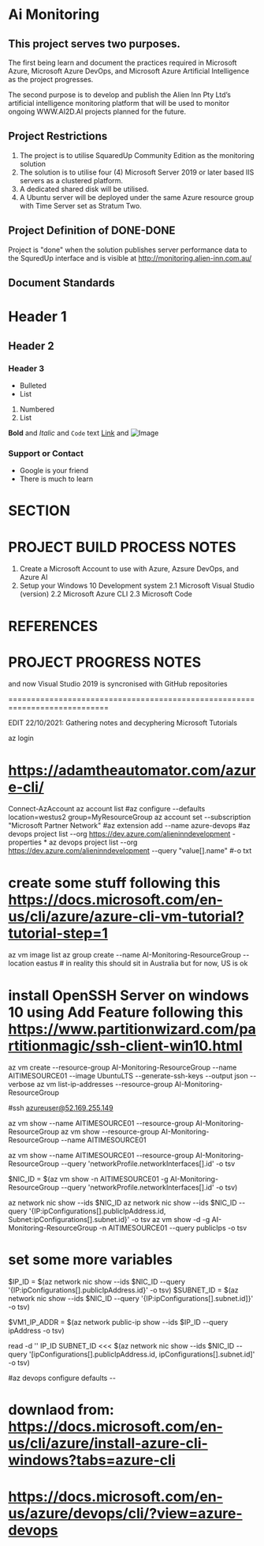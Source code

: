 # Ai Monitoring
## This project serves two purposes.

The first being learn and document the practices required in Microsoft Azure, Microsoft Azure DevOps, and Microsoft Azure Artificial Intelligence as the project progresses.

The second purpose is to develop and publish the Alien Inn Pty Ltd’s artificial intelligence monitoring platform that will be used to monitor ongoing WWW.AI2D.AI projects planned for the future.

## Project Restrictions

1.	The project is to utilise SquaredUp Community Edition as the monitoring solution
2.	The solution is to utilise four (4) Microsoft Server 2019 or later based IIS servers as a clustered platform.
3.	A dedicated shared disk will be utilised.
4.	A Ubuntu server will be deployed under the same Azure resource group with Time Server set as Stratum Two.

## Project Definition of DONE-DONE

Project is "done" when the solution publishes server performance data to the SquredUp interface and is visible at http://monitoring.alien-inn.com.au/

## Document Standards

# Header 1
## Header 2
### Header 3

- Bulleted
- List

1. Numbered
2. List

**Bold** and _Italic_ and `Code` text
[Link](url) and ![Image](src)

### Support or Contact

- Google is your friend
- There is much to learn

# SECTION


# PROJECT BUILD PROCESS NOTES
1. Create a Microsoft Account to use with Azure, Azsure DevOps, and Azure AI
2. Setup your Windows 10 Development system
2.1 Microsoft Visual Studio (version)
2.2 Microsoft Azure CLI
2.3 Microsoft Code

# REFERENCES





# PROJECT PROGRESS NOTES


and now Visual Studio 2019 is syncronised with GitHub repositories

============================================================================

EDIT 22/10/2021:
Gathering notes and decyphering Microsoft Tutorials

az login
# https://adamtheautomator.com/azure-cli/

Connect-AzAccount
az account list
#az configure --defaults location=westus2 group=MyResourceGroup
az account set --subscription "Microsoft Partner Network"
#az extension add --name azure-devops
#az devops project list --org https://dev.azure.com/alieninndevelopment -properties *
az devops project list --org https://dev.azure.com/alieninndevelopment --query "value[].name" #-o txt

# create some stuff following this https://docs.microsoft.com/en-us/cli/azure/azure-cli-vm-tutorial?tutorial-step=1
az vm image list
az group create --name AI-Monitoring-ResourceGroup --location eastus # in reality this should sit in Australia but for now, US is ok
# install OpenSSH Server on windows 10 using Add Feature following this https://www.partitionwizard.com/partitionmagic/ssh-client-win10.html

az vm create --resource-group AI-Monitoring-ResourceGroup --name AITIMESOURCE01 --image UbuntuLTS --generate-ssh-keys --output json --verbose
az vm list-ip-addresses --resource-group AI-Monitoring-ResourceGroup

#ssh azureuser@52.169.255.149

az vm show --name AITIMESOURCE01 --resource-group AI-Monitoring-ResourceGroup
az vm show --resource-group AI-Monitoring-ResourceGroup --name AITIMESOURCE01

az vm show --name AITIMESOURCE01 --resource-group AI-Monitoring-ResourceGroup --query 'networkProfile.networkInterfaces[].id' -o tsv

$NIC_ID = $(az vm show -n AITIMESOURCE01 -g AI-Monitoring-ResourceGroup --query 'networkProfile.networkInterfaces[].id' -o tsv)

az network nic show --ids $NIC_ID
az network nic show --ids $NIC_ID --query '{IP:ipConfigurations[].publicIpAddress.id, Subnet:ipConfigurations[].subnet.id}' -o tsv
az vm show -d -g AI-Monitoring-ResourceGroup -n AITIMESOURCE01 --query publicIps -o tsv

# set some more variables

$IP_ID = $(az network nic show --ids $NIC_ID --query '{IP:ipConfigurations[].publicIpAddress.id}' -o tsv)
$SUBNET_ID = $(az network nic show --ids $NIC_ID --query '{IP:ipConfigurations[].subnet.id]}' -o tsv)

$VM1_IP_ADDR = $(az network public-ip show --ids $IP_ID --query ipAddress -o tsv)


read -d '' IP_ID SUBNET_ID <<< $(az network nic show --ids $NIC_ID --query '[ipConfigurations[].publicIpAddress.id, ipConfigurations[].subnet.id]' -o tsv)



#az devops configure defaults --
# downlaod from: https://docs.microsoft.com/en-us/cli/azure/install-azure-cli-windows?tabs=azure-cli 
# https://docs.microsoft.com/en-us/azure/devops/cli/?view=azure-devops
# 



